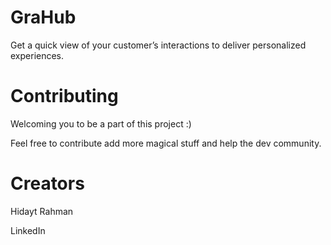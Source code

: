 # GraHub
Get a quick view of your customer’s interactions to deliver personalized experiences.

# Contributing
Welcoming you to be a part of this project :)

Feel free to contribute add more magical stuff and help the dev community.

# Creators
Hidayt Rahman

LinkedIn